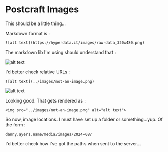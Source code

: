 # Postcraft Images

This should be a little thing...

Markdown format is :

```
![alt text](https://hyperdata.it/images/raw-data_320x480.png)
```

The markdown lib I'm using should understand that :

![alt text](https://hyperdata.it/images/raw-data_320x480.png)

I'd better check relative URLs :

```
![alt text](../images/not-an-image.png)
```

![alt text](../images/not-an-image.png)

Looking good. That gets rendered as :

```
<img src="../images/not-an-image.png" alt="alt text">
```

So now, image locations. I must have set up a folder or something...yup. Of the form :

```
danny.ayers.name/media/images/2024-08/
```

I'd better check how I've got the paths when sent to the server...
